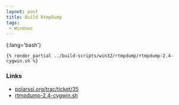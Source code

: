 ```yaml
---
layout: post
title: Build RtmpDump
tags:
 - Windows
---
```


{:lang='bash'}
~~~
{% render_partial ../build-scripts/win32/rtmpdump/rtmpdump-2.4-cygwin.sh %}
~~~

### Links
* [polarssl.org/trac/ticket/35](http://polarssl.org/trac/ticket/35)
* [rtmpdump-2.4-cygwin.sh](http://github.com/svnpenn/build-scripts/blob/master/win32/rtmpdump/rtmpdump-2.4-cygwin.sh)
